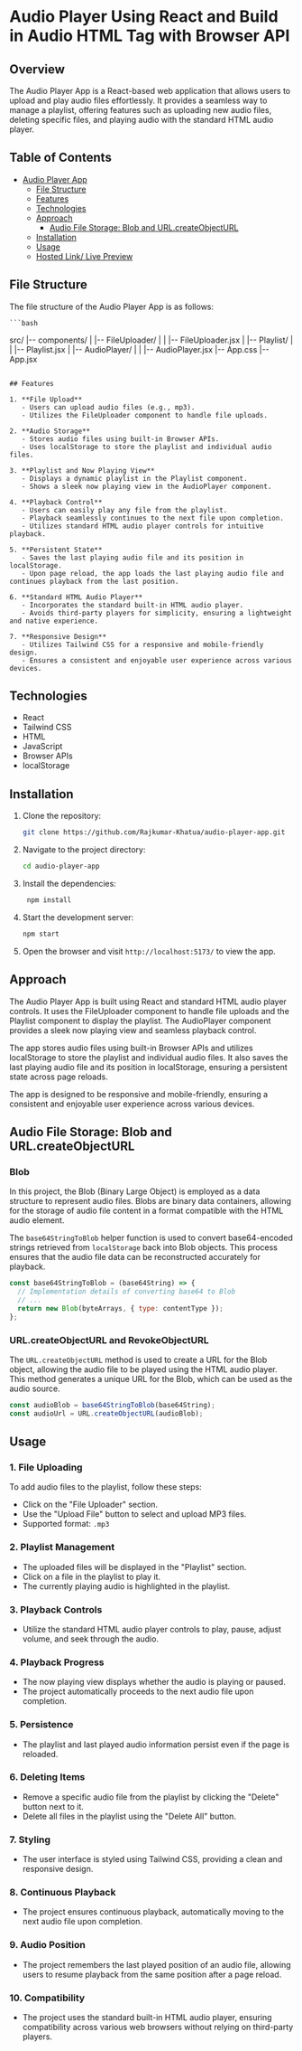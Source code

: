 # Audio Player Using React and Build in Audio HTML Tag with Browser API

## Overview

The Audio Player App is a React-based web application that allows users to upload and play audio files effortlessly. It provides a seamless way to manage a playlist, offering features such as uploading new audio files, deleting specific files, and playing audio with the standard HTML audio player.

## Table of Contents

- [Audio Player App](#audio-player-app)
  - [File Structure](#file-structure)
  - [Features](#features)
  - [Technologies](#technologies)
  - [Approach](#approach)
    - [Audio File Storage: Blob and URL.createObjectURL](#audio-file-storage-blob-and-urlcreateobjecturl)
  - [Installation](#installation)
  - [Usage](#usage)
  - [Hosted Link/ Live Preview](#hosted-link)

## File Structure

The file structure of the Audio Player App is as follows:

    ```bash

src/
|-- components/
| |-- FileUploader/
| | |-- FileUploader.jsx
| |-- Playlist/
| | |-- Playlist.jsx
| |-- AudioPlayer/
| | |-- AudioPlayer.jsx
|-- App.css
|-- App.jsx

```

## Features

1. **File Upload**
   - Users can upload audio files (e.g., mp3).
   - Utilizes the FileUploader component to handle file uploads.

2. **Audio Storage**
   - Stores audio files using built-in Browser APIs.
   - Uses localStorage to store the playlist and individual audio files.

3. **Playlist and Now Playing View**
   - Displays a dynamic playlist in the Playlist component.
   - Shows a sleek now playing view in the AudioPlayer component.

4. **Playback Control**
   - Users can easily play any file from the playlist.
   - Playback seamlessly continues to the next file upon completion.
   - Utilizes standard HTML audio player controls for intuitive playback.

5. **Persistent State**
   - Saves the last playing audio file and its position in localStorage.
   - Upon page reload, the app loads the last playing audio file and continues playback from the last position.

6. **Standard HTML Audio Player**
   - Incorporates the standard built-in HTML audio player.
   - Avoids third-party players for simplicity, ensuring a lightweight and native experience.

7. **Responsive Design**
   - Utilizes Tailwind CSS for a responsive and mobile-friendly design.
   - Ensures a consistent and enjoyable user experience across various devices.
```

## Technologies

- React
- Tailwind CSS
- HTML
- JavaScript
- Browser APIs
- localStorage

## Installation

1. Clone the repository:

   ```bash
   git clone https://github.com/Rajkumar-Khatua/audio-player-app.git
   ```

2. Navigate to the project directory:

   ```bash
   cd audio-player-app
   ```

3. Install the dependencies:

   ```bash
    npm install
   ```

4. Start the development server:

   ```bash
   npm start
   ```

5. Open the browser and visit `http://localhost:5173/` to view the app.

## Approach

The Audio Player App is built using React and standard HTML audio player controls. It uses the FileUploader component to handle file uploads and the Playlist component to display the playlist. The AudioPlayer component provides a sleek now playing view and seamless playback control.

The app stores audio files using built-in Browser APIs and utilizes localStorage to store the playlist and individual audio files. It also saves the last playing audio file and its position in localStorage, ensuring a persistent state across page reloads.

The app is designed to be responsive and mobile-friendly, ensuring a consistent and enjoyable user experience across various devices.

## Audio File Storage: Blob and URL.createObjectURL

### Blob

In this project, the Blob (Binary Large Object) is employed as a data structure to represent audio files. Blobs are binary data containers, allowing for the storage of audio file content in a format compatible with the HTML audio element.

The `base64StringToBlob` helper function is used to convert base64-encoded strings retrieved from `localStorage` back into Blob objects. This process ensures that the audio file data can be reconstructed accurately for playback.

```javascript
const base64StringToBlob = (base64String) => {
  // Implementation details of converting base64 to Blob
  // ...
  return new Blob(byteArrays, { type: contentType });
};
```

### URL.createObjectURL and RevokeObjectURL

The `URL.createObjectURL` method is used to create a URL for the Blob object, allowing the audio file to be played using the HTML audio player. This method generates a unique URL for the Blob, which can be used as the audio source.

```javascript
const audioBlob = base64StringToBlob(base64String);
const audioUrl = URL.createObjectURL(audioBlob);
```

## Usage

### 1. File Uploading

To add audio files to the playlist, follow these steps:

- Click on the "File Uploader" section.
- Use the "Upload File" button to select and upload MP3 files.
- Supported format: `.mp3`

### 2. Playlist Management

- The uploaded files will be displayed in the "Playlist" section.
- Click on a file in the playlist to play it.
- The currently playing audio is highlighted in the playlist.

### 3. Playback Controls

- Utilize the standard HTML audio player controls to play, pause, adjust volume, and seek through the audio.

### 4. Playback Progress

- The now playing view displays whether the audio is playing or paused.
- The project automatically proceeds to the next audio file upon completion.

### 5. Persistence

- The playlist and last played audio information persist even if the page is reloaded.

### 6. Deleting Items

- Remove a specific audio file from the playlist by clicking the "Delete" button next to it.
- Delete all files in the playlist using the "Delete All" button.

### 7. Styling

- The user interface is styled using Tailwind CSS, providing a clean and responsive design.

### 8. Continuous Playback

- The project ensures continuous playback, automatically moving to the next audio file upon completion.

### 9. Audio Position

- The project remembers the last played position of an audio file, allowing users to resume playback from the same position after a page reload.

### 10. Compatibility

- The project uses the standard built-in HTML audio player, ensuring compatibility across various web browsers without relying on third-party players.
